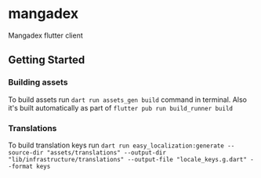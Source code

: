 # mangadex

Mangadex flutter client

## Getting Started

### Building assets

To build assets run `dart run assets_gen build` command in terminal.
Also it's built automatically as part of `flutter pub run build_runner build`

### Translations

To build translation keys run `dart run easy_localization:generate --source-dir "assets/translations" --output-dir "lib/infrastructure/translations" --output-file "locale_keys.g.dart" --format keys`
